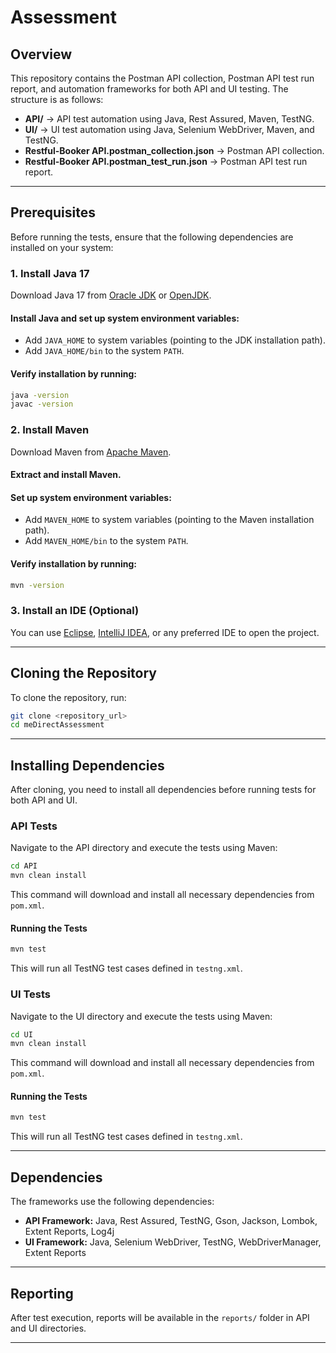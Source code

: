 # **Assessment**

## **Overview**

This repository contains the Postman API collection, Postman API test run report, and automation frameworks for both API and UI testing. The structure is as follows:

- **API/** → API test automation using Java, Rest Assured, Maven, TestNG.
- **UI/** → UI test automation using Java, Selenium WebDriver, Maven, and TestNG.
- **Restful-Booker API.postman_collection.json** → Postman API collection.
- **Restful-Booker API.postman_test_run.json** → Postman API test run report.

---

## **Prerequisites**

Before running the tests, ensure that the following dependencies are installed on your system:

### **1. Install Java 17**

Download Java 17 from [Oracle JDK](https://www.oracle.com/java/technologies/javase/jdk17-archive-downloads.html) or [OpenJDK](https://jdk.java.net/17/).

#### **Install Java and set up system environment variables:**

- Add `JAVA_HOME` to system variables (pointing to the JDK installation path).
- Add `JAVA_HOME/bin` to the system `PATH`.

#### **Verify installation by running:**

```sh
java -version
javac -version
```

### **2. Install Maven**

Download Maven from [Apache Maven](https://maven.apache.org/download.cgi).

#### **Extract and install Maven.**

#### **Set up system environment variables:**

- Add `MAVEN_HOME` to system variables (pointing to the Maven installation path).
- Add `MAVEN_HOME/bin` to the system `PATH`.

#### **Verify installation by running:**

```sh
mvn -version
```

### **3. Install an IDE (Optional)**

You can use [Eclipse](https://www.eclipse.org/downloads/), [IntelliJ IDEA](https://www.jetbrains.com/idea/download/), or any preferred IDE to open the project.

---

## **Cloning the Repository**

To clone the repository, run:

```sh
git clone <repository_url>
cd meDirectAssessment
```

---

## **Installing Dependencies**

After cloning, you need to install all dependencies before running tests for both API and UI.

### **API Tests**

Navigate to the API directory and execute the tests using Maven:

```sh
cd API
mvn clean install
```

This command will download and install all necessary dependencies from `pom.xml`.

#### **Running the Tests**

```sh
mvn test
```

This will run all TestNG test cases defined in `testng.xml`.

### **UI Tests**

Navigate to the UI directory and execute the tests using Maven:

```sh
cd UI
mvn clean install
```

This command will download and install all necessary dependencies from `pom.xml`.

#### **Running the Tests**

```sh
mvn test
```

This will run all TestNG test cases defined in `testng.xml`.

---

## **Dependencies**

The frameworks use the following dependencies:

- **API Framework:** Java, Rest Assured, TestNG, Gson, Jackson, Lombok, Extent Reports, Log4j
- **UI Framework:** Java, Selenium WebDriver, TestNG, WebDriverManager, Extent Reports

---

## **Reporting**

After test execution, reports will be available in the `reports/` folder in API and UI directories.

---

